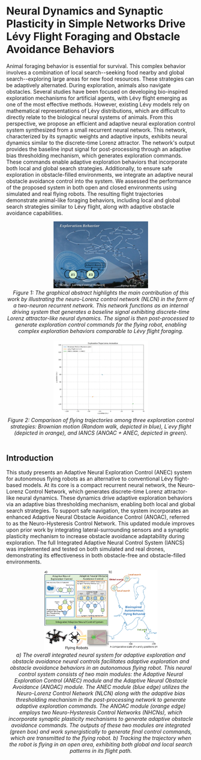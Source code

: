 # Neural Dynamics and Synaptic Plasticity in Simple Networks Drive Lévy Flight Foraging and Obstacle Avoidance Behaviors
Animal foraging behavior is essential for survival. This complex behavior involves a combination of local search--seeking food nearby and global search--exploring large areas for new food resources. These strategies can be adaptively alternated. During exploration, animals also navigate obstacles. Several studies have been focused on developing bio-inspired exploration mechanisms for artificial agents, with Lévy flight emerging as one of the most effective methods. However, existing Lévy models rely on mathematical representations of Lévy distributions, which are difficult to directly relate to the biological neural systems of animals. From this perspective, we propose an efficient and adaptive neural exploration control system synthesized from a small recurrent neural network. This network, characterized by its synaptic weights and adaptive inputs, exhibits neural dynamics similar to the discrete-time Lorenz attractor. The network's output provides the baseline input signal for post-processing through an adaptive bias thresholding mechanism, which generates exploration commands. These commands enable adaptive exploration behaviors that incorporate both local and global search strategies.
Additionally, to ensure safe exploration in obstacle-filled environments, we integrate an adaptive neural obstacle avoidance control into the system. We assessed the performance of the proposed system in both open and closed environments using simulated and real flying robots. The resulting flight trajectories demonstrate animal-like foraging behaviors, including local and global search strategies similar to Lévy flight, along with adaptive obstacle avoidance capabilities.
<br>  
<div align="center">
   <img width="50%" height="50%" src="Figure/Fig.0.4.svg">
   <br>
   <em>Figure 1: The graphical abstract highlights the main contribution of this work by illustrating the neuro-Lorenz control network (NLCN) in the form of a two-neuron recurrent network. This network functions as an internal driving system that generates a baseline signal exhibiting discrete-time Lorenz attractor-like neural dynamics. The signal is then post-processed to generate exploration control commands for the flying robot, enabling complex exploration behaviors comparable to Lévy flight foraging.</em>
</div>
<bv>  
<br>  
<div align="center">
   <img width="50%" height="50%" src="Figure/Exploration_Trajectories.gif">
   <br>
   <em>Figure 2: Comparison of flying trajectories among three exploration control strategies: Brownian motion (Random walk, depicted in blue), L´evy flight (depicted in orange), and IANCS (ANOAC + ANEC, depicted in green).</em>
</div>
<br>


## Introduction
This study presents an Adaptive Neural Exploration Control (ANEC) system for autonomous flying robots as an alternative to conventional Lévy flight-based models. At its core is a compact recurrent neural network, the Neuro-Lorenz Control Network, which generates discrete-time Lorenz attractor-like neural dynamics. These dynamics drive adaptive exploration behaviors via an adaptive bias thresholding mechanism, enabling both local and global search strategies.
To support safe navigation, the system incorporates an enhanced Adaptive Neural Obstacle Avoidance Control (ANOAC), referred to as the Neuro-Hysteresis Control Network. This updated module improves upon prior work by integrating lateral-surrounding sensors and a synaptic plasticity mechanism to increase obstacle avoidance adaptability during exploration.
The full Integrated Adaptive Neural Control System (IANCS) was implemented and tested on both simulated and real drones, demonstrating its effectiveness in both obstacle-free and obstacle-filled environments.
<br>
<div align="center">
   <img width="60%" height="60%" src="Figure/Fig.1.3.svg">
   <br>
   <em>a) The overall integrated neural system for adaptive exploration and obstacle avoidance neural controls facilitates adaptive exploration and obstacle avoidance behaviors in an autonomous flying robot. This neural control system consists of two main modules: the Adaptive Neural Exploration Control (ANEC) module and the Adaptive Neural Obstacle Avoidance (ANOAC) module. The ANEC module (blue edge) utilizes the Neuro-Lorenz Control Network (NLCN) along with the adaptive bias thresholding mechanism in the post-processing network to generate adaptive exploration commands. The ANOAC module (orange edge) employs two Neuro-Hysteresis Control Networks (NHCNs), which incorporate synaptic plasticity mechanisms to generate adaptive obstacle avoidance commands. The outputs of these two modules are integrated (green box) and work synergistically to generate final control commands, which are transmitted to the flying robot. b) Tracking the trajectory when the robot is flying in an open area, exhibiting both global and local search patterns in its flight path. </em>
</div>
